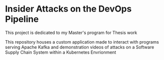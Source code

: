 # Insider Attacks on the DevOps Pipeline
This project is dedicated to my Master's program for Thesis work

This repository houses a custom application made to interact with programs serving Apache Kafka and 
demonstration videos of attacks on a Software Supply Chain System within a Kubernetes Envrionment
